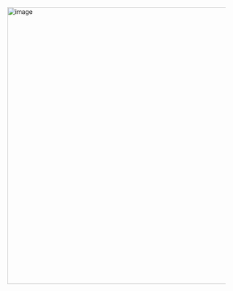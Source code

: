 <img width="1122" height="638" alt="image" src="https://github.com/user-attachments/assets/7bf3538a-fe1c-4840-9f02-b6e5b87ee0fd" />
